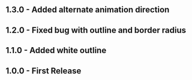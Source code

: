 ## 1.3.0 - Added alternate animation direction

## 1.2.0 - Fixed bug with outline and border radius

## 1.1.0 - Added white outline

## 1.0.0 - First Release
